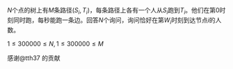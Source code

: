 $N$个点的树上有$M$条路径$(S_i, T_i)$，每条路径上各有一个人从$S_i$跑到$T_i$。他们在第$0$时刻同时跑，每秒能跑一条边。回答$N$个询问，询问恰好在第$W_i$时刻到达节点$i$的人数。

$1 \le 300000 \le N,1 \le 300000 \le M$

感谢@tth37 的贡献
